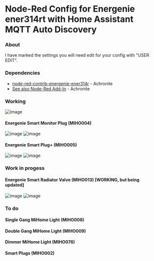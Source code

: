 Node-Red Config for Energenie ener314rt with Home Assistant MQTT Auto Discovery
=======================================

### About
I have marked the settings you will need edit for your config with "USER EDIT".

### Dependencies
* [node-red-contrib-energenie-ener314r](https://github.com/Achronite/node-red-contrib-energenie-ener314rt) - Achronite
* [See also Node-Red Add-In](https://flows.nodered.org/node/node-red-contrib-energenie-ener314rt) - Achronite


### Working
![image](https://user-images.githubusercontent.com/5207490/211171783-19f09b29-4bc5-4548-af9f-1c57f561230f.png)


#### Energenie Smart Monitor Plug (MIHO004) 
![image](https://user-images.githubusercontent.com/5207490/211171688-0dfbc57e-4a61-48c3-a723-3ef27a58f582.png)
![image](https://user-images.githubusercontent.com/5207490/211171701-032d0dbf-0b8e-40ca-a6a3-ff8b136811ab.png)

#### Energenie Smart Plug+ (MIHO005)
![image](https://user-images.githubusercontent.com/5207490/211171728-7e0842db-bbfe-4070-a411-d6400f1ece73.png)
![image](https://user-images.githubusercontent.com/5207490/211171737-7f65a639-08ef-461e-bb00-b78a3fc72618.png)

### Work in progess
#### Energenie Smart Radiator Valve (MIHO013) [WORKING, but being updated]
![image](https://user-images.githubusercontent.com/5207490/211171767-c9df86b3-85ff-4a16-b8ee-140e61d0cbe6.png)
![image](https://user-images.githubusercontent.com/5207490/211171778-405d2230-8911-4cea-b621-0a768cda8fdc.png)

### To do

#### Single Gang MiHome Light (MIHO008)
#### Double Gang MiHome Light (MIHO009)
#### Dimmer MiHome Light (MIHO076)
#### Smart Plugs (MIHO002)

